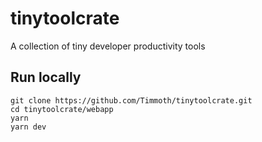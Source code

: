 # tinytoolcrate
A collection of tiny developer productivity tools

## Run locally
```
git clone https://github.com/Timmoth/tinytoolcrate.git
cd tinytoolcrate/webapp
yarn
yarn dev
```